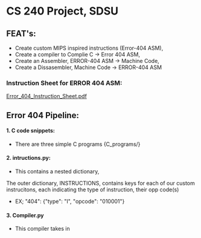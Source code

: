 # CS 240 Project, SDSU
## FEAT's: 
- Create custom MIPS inspired instructions (Error-404 ASM),
- Create a compiler to Complie C -> Error 404 ASM,
- Create an Assembler, ERROR-404 ASM -> Machine Code,
- Create a Dissasembler, Machine Code -> ERROR-404 ASM

### Instruction Sheet for ERROR 404 ASM: 
[Error_404_Instruction_Sheet.pdf](https://github.com/user-attachments/files/20092624/Error_404_Instruction_Sheet.pdf)


## Error 404 Pipeline: 
#### 1. C code snippets: 
  - There are three simple C programs {C_programs/}
#### 2. intructions.py: 
  - This contains a nested dictionary,

The outer dictionary, INSTRUCTIONS, contains keys for each of our custom instrucitons, each indicating the type of instruction, their opp code(s)
- EX;  "404":     {"type": "I", "opcode": "010001"}

#### 3. Compiler.py
- This compiler takes in 
